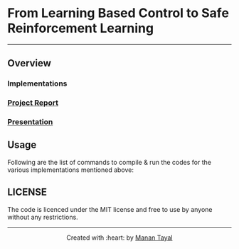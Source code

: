# From Learning Based Control to Safe Reinforcement Learning

***

## Overview


### Implementations 



### [Project Report]()

### [Presentation]()

## Usage

Following are the list of commands to compile \& run the codes for the various implementations mentioned above:


## LICENSE

The code is licenced under the MIT license and free to use by anyone without any restrictions.

***

<p align='center'>Created with :heart: by <a href="https://github.com/tayalmanan28">Manan Tayal</a> </p>
